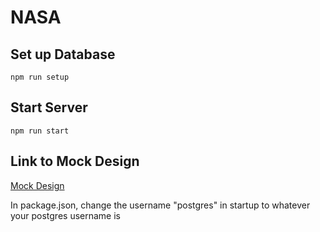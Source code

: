 # NASA

## Set up Database
`npm run setup`

## Start Server
`npm run start`

## Link to Mock Design
[Mock Design](https://drexel0-my.sharepoint.com/:f:/g/personal/ar3693_drexel_edu/EkVIfTAt-TREkUM8mmb_6LcB-BqScFA9Eoh5aKURfZMdag?e=FBdCNc)

In package.json, change the username "postgres" in startup to whatever your postgres username is
